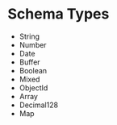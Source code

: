 # Schema Types

- String
- Number
- Date
- Buffer
- Boolean
- Mixed
- ObjectId
- Array
- Decimal128
- Map
